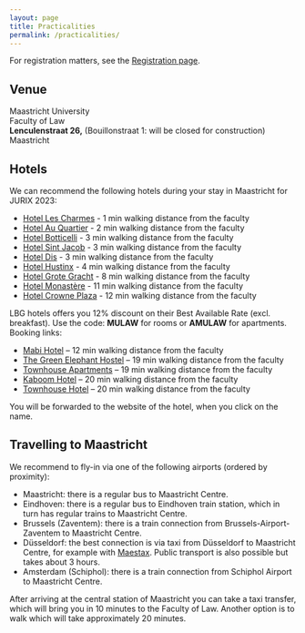 ```yaml
---
layout: page
title: Practicalities
permalink: /practicalities/
---
```


For registration matters, see the [Registration page](https://jurix23.maastrichtlawtech.eu/registration/).

## Venue

Maastricht University<br>
Faculty of Law<br>
**Lenculenstraat 26,** (Bouillonstraat 1: will be closed for construction)<br>
Maastricht

## Hotels 

We can recommend the following hotels during your stay in Maastricht for JURIX 2023: 

- [Hotel Les Charmes](https://www.charmes.nl/ENG/index.html) - 1 min walking distance from the faculty
- [Hotel Au Quartier](https://www.auquartier.nl/en/) - 2 min walking distance from the faculty
- [Hotel Botticelli](https://www.hotelbotticelli.nl/en/) - 3 min walking distance from the faculty
- [Hotel Sint Jacob](https://boutiquehotelsintjacob.nl/) - 3 min walking distance from the faculty
- [Hotel Dis](https://www.hoteldis.nl/) - 3 min walking distance from the faculty
- [Hotel Hustinx](https://haashustinx.nl/) - 4 min walking distance from the faculty
- [Hotel Grote Gracht](https://boutiquehotelgrotegracht.nl/) - 8 min walking distance from the faculty
- [Hotel Monastère](https://www.hotelmonasteremaastricht.com/nl/?gclid=EAIaIQobChMIhb3dyqK9_AIVgvhRCh2K6AADEAAYASAAEgK3mvD_BwE) - 11 min walking distance from the faculty
- [Hotel Crowne Plaza](https://centrumhotelmaastricht.nl/) - 12 min walking distance from the faculty

LBG hotels offers you 12% discount on their Best Available Rate (excl. breakfast). Use the code: **MULAW** for rooms or **AMULAW** for apartments. Booking links:

-   [Mabi Hotel](https://t.ly/j9XSa) – 12 min walking distance from the faculty
-   [The Green Elephant Hostel](https://t.ly/XKI8C) – 19 min walking distance from the faculty
-   [Townhouse Apartments](https://rb.gy/shopn) – 19 min walking distance from the faculty
-   [Kaboom Hotel](https://t.ly/9vRBL) – 20 min walking distance from the faculty
-   [Townhouse Hotel](https://t.ly/S3T_G) – 20 min walking distance from the faculty

You will be forwarded to the website of the hotel, when you click on the name.

## Travelling to Maastricht 

We recommend to fly-in via one of the following airports (ordered by proximity): 
- Maastricht: there is a regular bus to Maastricht Centre.
- Eindhoven: there is a regular bus to Eindhoven train station, which in turn has regular trains to Maastricht Centre.
- Brussels (Zaventem): there is a train connection from Brussels-Airport-Zaventem to Maastricht Centre.
- Düsseldorf: the best connection is via taxi from Düsseldorf to Maastricht Centre, for example with [Maestax](https://www.maestax.nl/en/contact). Public transport is also possible but takes about 3 hours.
- Amsterdam (Schiphol): there is a train connection from Schiphol Airport to Maastricht Centre. 

After arriving at the central station of Maastricht you can take a taxi transfer, which will bring you in 10 minutes to the Faculty of Law. Another option is to walk which will take approximately 20 minutes. 

